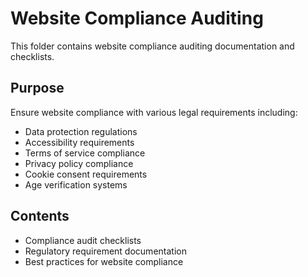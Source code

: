 # Website Compliance Auditing

This folder contains website compliance auditing documentation and checklists.

## Purpose

Ensure website compliance with various legal requirements including:
- Data protection regulations
- Accessibility requirements
- Terms of service compliance
- Privacy policy compliance
- Cookie consent requirements
- Age verification systems

## Contents

- Compliance audit checklists
- Regulatory requirement documentation
- Best practices for website compliance
